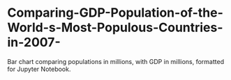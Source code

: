 # Comparing-GDP-Population-of-the-World-s-Most-Populous-Countries-in-2007-
Bar chart comparing populations in millions, with GDP in millions, formatted for Jupyter Notebook.
